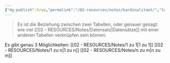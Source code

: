 ```yaml
---
{"dg-publish":true,"permalink":"/02-resources/notes/kardinalitaet/","tags":["datenbank","GFN/prüfungsrelevant/AP1"],"noteIcon":"","updated":"2025-03-23T22:14:51.000+01:00"}
---
```


> Es ist die Beziehung zwischen zwei Tabellen, oder genauer gesagt: wie viel [[02 - RESOURCES/Notes/Datensatz\|Datensätze]] mit einer anderen Tabellen verknüpfen sein können.

Es gibt genau 3 Möglichkeiten:
[[02 - RESOURCES/Notes/1 zu 1\|1 zu 1]]
[[02 - RESOURCES/Notes/1 zu n\|1 zu n]]
[[02 - RESOURCES/Notes/n zu m\|n zu m]]